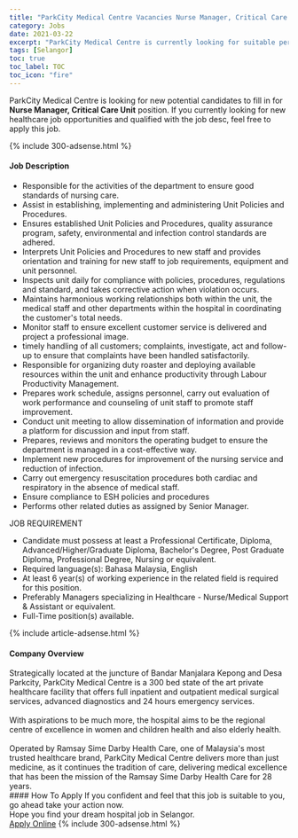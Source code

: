 ```yaml
---
title: "ParkCity Medical Centre Vacancies Nurse Manager, Critical Care Unit" 
category: Jobs 
date: 2021-03-22 
excerpt: "ParkCity Medical Centre is currently looking for suitable person to fill in the Nurse Manager, Critical Care Unit which positioned at Selangor" 
tags: [Selangor] 
toc: true 
toc_label: TOC 
toc_icon: "fire" 
--- 
```


<p>ParkCity Medical Centre is looking for new potential candidates to fill in for <b>Nurse Manager, Critical Care Unit</b> position. If you currently looking for new healthcare job opportunities and qualified with the job desc, feel free to apply this job.
</p>{% include 300-adsense.html %} 
<div><div><h4>Job Description</h4></div><div><div><span><div><ul><li>Responsible for the activities of the department to ensure good standards of nursing care.</li><li>Assist in establishing, implementing and administering Unit Policies and Procedures.</li><li>Ensures established Unit Policies and Procedures, quality assurance program, safety, environmental and infection control standards are adhered.</li><li>Interprets Unit Policies and Procedures to new staff and provides orientation and training for new staff to job requirements, equipment and unit personnel.</li><li>Inspects unit daily for compliance with policies, procedures, regulations and standard, and takes corrective action when violation occurs.</li><li>Maintains harmonious working relationships both within the unit, the medical staff and other departments within the hospital in coordinating the customer's total needs.</li><li>Monitor staff to ensure excellent customer service is delivered and project a professional image.</li><li>timely handling of all customers; complaints, investigate, act and follow-up to ensure that complaints have been handled satisfactorily.</li><li>Responsible for organizing duty roaster and deploying available resources within the unit and enhance productivity through Labour Productivity Management.</li><li>Prepares work schedule, assigns personnel, carry out evaluation of work performance and counseling of unit staff to promote staff improvement.</li><li>Conduct unit meeting to allow dissemination of information and provide a platform for discussion and input from staff.</li><li>Prepares, reviews and monitors the operating budget to ensure the department is managed in a cost-effective way.</li><li>Implement new procedures for improvement of the nursing service and reduction of infection.&#160;</li><li>Carry out emergency resuscitation procedures both cardiac and respiratory in the absence of medical staff.</li><li>Ensure compliance to ESH policies and procedures</li><li>Performs other related duties as assigned by Senior Manager.&#160;</li></ul><div>JOB REQUIREMENT</div><ul><li>Candidate must possess at least a Professional Certificate, Diploma, Advanced/Higher/Graduate Diploma, Bachelor's Degree, Post Graduate Diploma, Professional Degree, Nursing or equivalent.</li><li>Required language(s): Bahasa Malaysia, English</li><li>At least 6 year(s) of working experience in the related field is required for this position.</li><li>Preferably Managers specializing in Healthcare - Nurse/Medical Support &amp; Assistant or equivalent.</li><li>Full-Time position(s) available.</li></ul></div></span></div></div></div> 
{% include article-adsense.html %} 
<div><div><h4>Company Overview</h4></div><div><div><span><div><div>
	Strategically located at the juncture of Bandar Manjalara Kepong and Desa Parkcity, ParkCity Medical Centre is a 300 bed state of the art private healthcare facility that offers full inpatient and outpatient medical surgical services, advanced diagnostics and 24 hours emergency services.</div>
<div>
<br>
	With aspirations to be much more, the hospital aims to be the regional centre of excellence in women and children health and also elderly health.</div>
<div>
<br>
	Operated by Ramsay Sime Darby Health Care, one of Malaysia's most trusted healthcare brand, ParkCity Medical Centre delivers more than just medicine, as it continues the tradition of care, delivering medical excellence that has been the mission of the Ramsay Sime Darby Health Care for 28 years.</div></div></span></div></div></div> 
#### How To Apply 
If you confident and feel that this job is suitable to you, go ahead take your action now. <br/> 
Hope you find your dream hospital job in Selangor. <br/> 
<a href="https://www.jobstreet.com.my/en/job/nurse-manager-critical-care-unit-4511365?jobId=jobstreet-my-job-4511365" class="btn btn--warning" target="_blank" rel="nofollow noopenner">Apply Online</a> 
{% include 300-adsense.html %} 